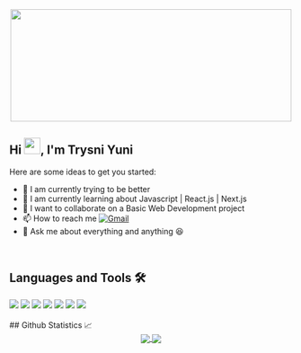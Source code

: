 <div align="center"><img src="https://media.giphy.com/media/12B39IawiNS7QI/giphy.gif" width="500px" height="200px"></div>

## Hi <img src="https://github.com/TheDudeThatCode/TheDudeThatCode/blob/master/Assets/Hi.gif" width="29px">, I'm Trysni Yuni

Here are some ideas to get you started:
* 🔭 I am currently trying to be better
* 🌱 I am currently learning about Javascript | React.js | Next.js
* 👯 I want to collaborate on a Basic Web Development project
* 📫 How to reach me [![Gmail](https://img.shields.io/badge/-GMAIL-D14836?style=for-the-badge&logo=gmail&logoColor=white)](trysniyuni@gmail.com)
* 💬 Ask me about everything and anything :laughing:
<br/>

## Languages and Tools 🛠 

<div display="flex">
  <img src="https://img.shields.io/badge/-HTML5-%23E44D27?style=flat-square&logo=html5&logoColor=ffffff">
  <img src="https://img.shields.io/badge/-CSS3-%231572B6?style=flat-square&logo=css3">
  <img src="https://img.shields.io/badge/-JavaScript-%23F7DF1C?style=flat-square&logo=javascript&logoColor=000000&labelColor=%23F7DF1C&color=%23FFCE5A">
  <img src="https://img.shields.io/badge/-React-61DAFB?style=flat-square&logo=react&logoColor=ffffff"/>
  <img src="https://img.shields.io/badge/-GitHub-181717?style=flat-square&logo=github"/>
  <img src="https://img.shields.io/badge/-Git-%23F05032?style=flat-square&logo=git&logoColor=%23ffffff"/>
  <img src="http://img.shields.io/badge/-VS%20Code-007ACC?style=flat-square&logo=visual-studio-code&logoColor=ffffff"/>
</div>

<br />
## Github Statistics 📈
  
  <div align="center"> 
     <a href="">
      <img align="center" src="https://github-readme-stats-sigma-five.vercel.app/api?username=uyyoq&show_icons=true&include_all_commits=true&count_private=true&theme=react&line_height=40" />
    </a>
    <a href="">
      <img align="center" src="https://github-readme-stats.vercel.app/api/top-langs/?username=uyyoq&theme=react&line_height=40&hide=css"/>
    </a>
</div
